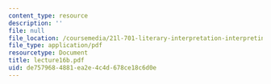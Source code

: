 ```yaml
---
content_type: resource
description: ''
file: null
file_location: /coursemedia/21l-701-literary-interpretation-interpreting-poetry-fall-2003/de7579684881ea2e4c4d678ce18c6d0e_lecture16b.pdf
file_type: application/pdf
resourcetype: Document
title: lecture16b.pdf
uid: de757968-4881-ea2e-4c4d-678ce18c6d0e
---
```

